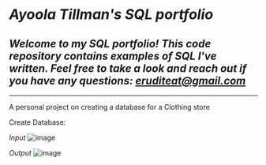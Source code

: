 # ***Ayoola Tillman's SQL portfolio*** 
## *Welcome to my SQL portfolio! This code repository contains examples of SQL I've written. Feel free to take a look and reach out if you have any questions: eruditeat@gmail.com*

___________________________

A personal project on creating a database for a Clothing store

Create Database:

*Input* 
![image](https://user-images.githubusercontent.com/113871284/233516539-6446f4f5-af19-4be8-9b5f-c8690f377485.png)

*Output*
![image](https://user-images.githubusercontent.com/113871284/233517042-7acb19f6-a6f2-4afb-8ea3-8858b3722e8d.png)
